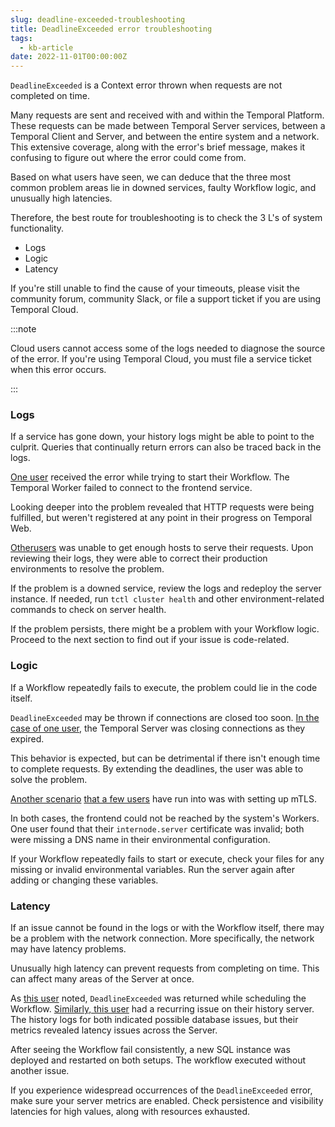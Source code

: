 ```yaml
---
slug: deadline-exceeded-troubleshooting
title: DeadlineExceeded error troubleshooting
tags:
  - kb-article
date: 2022-11-01T00:00:00Z
---
```


`DeadlineExceeded` is a Context error thrown when requests are not completed on time.

Many requests are sent and received with and within the Temporal Platform.
These requests can be made between Temporal Server services, between a Temporal Client and Server, and between the entire system and a network.
This extensive coverage, along with the error's brief message, makes it confusing to figure out where the error could come from.

Based on what users have seen, we can deduce that the three most common problem areas lie in downed services, faulty Workflow logic, and unusually high latencies.

Therefore, the best route for troubleshooting is to check the 3 L's of system functionality.

- Logs
- Logic
- Latency

If you're still unable to find the cause of your timeouts, please visit the community forum, community Slack, or file a support ticket if you are using Temporal Cloud.

:::note

Cloud users cannot access some of the logs needed to diagnose the source of the error.
If you're using Temporal Cloud, you must file a service ticket when this error occurs.

:::

<!-- TODO: move the note above or delete if not needed -->

### Logs

If a service has gone down, your history logs might be able to point to the culprit.
Queries that continually return errors can also be traced back in the logs.

[One user](https://community.temporal.io/t/context-deadline-exceeded-when-trying-to-start-workflow-v1-7-1/4249) received the error while trying to start their Workflow.
The Temporal Worker failed to connect to the frontend service.

Looking deeper into the problem revealed that HTTP requests were being fulfilled, but weren't registered at any point in their progress on Temporal Web.

[Other](https://community.temporal.io/t/temporal-cluster-always-seems-to-be-out-of-resources-but-always-seems-healthy/4938)[users](https://community.temporal.io/t/solved-context-deadline-exceeded-not-enough-hosts-to-serve-requests-errors/4328) was unable to get enough hosts to serve their requests.
Upon reviewing their logs, they were able to correct their production environments to resolve the problem.

If the problem is a downed service, review the logs and redeploy the server instance.
If needed, run `tctl cluster health` and other environment-related commands to check on server health.

If the problem persists, there might be a problem with your Workflow logic.
Proceed to the next section to find out if your issue is code-related.

### Logic

If a Workflow repeatedly fails to execute, the problem could lie in the code itself.

`DeadlineExceeded` may be thrown if connections are closed too soon.
[In the case of one user](https://community.temporal.io/t/how-to-best-handle-mysterious-context-deadline-exceeded-502-errors/2689/3), the Temporal Server was closing connections as they expired.

This behavior is expected, but can be detrimental if there isn't enough time to complete requests.
By extending the deadlines, the user was able to solve the problem.

[Another scenario](https://community.temporal.io/t/unable-to-execute-workflow-context-deadline-exceeded-after-setting-up-mtls/3124) [that a few users](https://community.temporal.io/t/unable-to-get-temporal-sys-add-search-attributes-workflow-workflow-state-context-deadline-exceeded/4229) have run into was with setting up mTLS.

In both cases, the frontend could not be reached by the system's Workers.
One user found that their `internode.server` certificate was invalid; both were missing a DNS name in their environmental configuration.

If your Workflow repeatedly fails to start or execute, check your files for any missing or invalid environmental variables.
Run the server again after adding or changing these variables.

### Latency

If an issue cannot be found in the logs or with the Workflow itself, there may be a problem with the network connection.
More specifically, the network may have latency problems.

Unusually high latency can prevent requests from completing on time.
This can affect many areas of the Server at once.

As [this user](https://community.temporal.io/t/context-deadline-exceeded-issue/5310) noted, `DeadlineExceeded` was returned while scheduling the Workflow.
[Similarly, this user](https://community.temporal.io/t/history-server-context-deadline-exceed-errors-every-hour/6090/3) had a recurring issue on their history server.
The history logs for both indicated possible database issues, but their metrics revealed latency issues across the Server.

After seeing the Workflow fail consistently, a new SQL instance was deployed and restarted on both setups.
The workflow executed without another issue.

If you experience widespread occurrences of the `DeadlineExceeded` error, make sure your server metrics are enabled.
Check persistence and visibility latencies for high values, along with resources exhausted.

<!--- - Check your configuration files for missing environmental variables.
- Make sure that the frontend and internode certificates are clearly defined.
- Add any missing values before deploying the server again.-->
